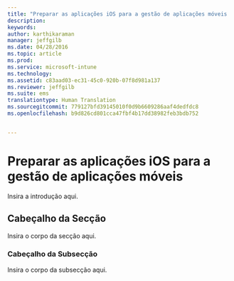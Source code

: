 ```yaml
---
title: "Preparar as aplicações iOS para a gestão de aplicações móveis | Microsoft Intune"
description: 
keywords: 
author: karthikaraman
manager: jeffgilb
ms.date: 04/28/2016
ms.topic: article
ms.prod: 
ms.service: microsoft-intune
ms.technology: 
ms.assetid: c83aad03-ec31-45c0-920b-07f8d981a137
ms.reviewer: jeffgilb
ms.suite: ems
translationtype: Human Translation
ms.sourcegitcommit: 779127bfd39145010f0d9b6609286aaf4dedfdc8
ms.openlocfilehash: b9d826cd801cca47fbf4b17dd38982feb3bdb752


---
```


# Preparar as aplicações iOS para a gestão de aplicações móveis
Insira a introdução aqui.

## Cabeçalho da Secção
Insira o corpo da secção aqui.

### Cabeçalho da Subsecção
Insira o corpo da subsecção aqui.




<!--HONumber=Jun16_HO4-->



